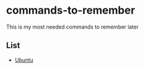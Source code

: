 # commands-to-remember

This is my most needed commands to remember later

## List

- [Ubuntu](Ubuntu.md)